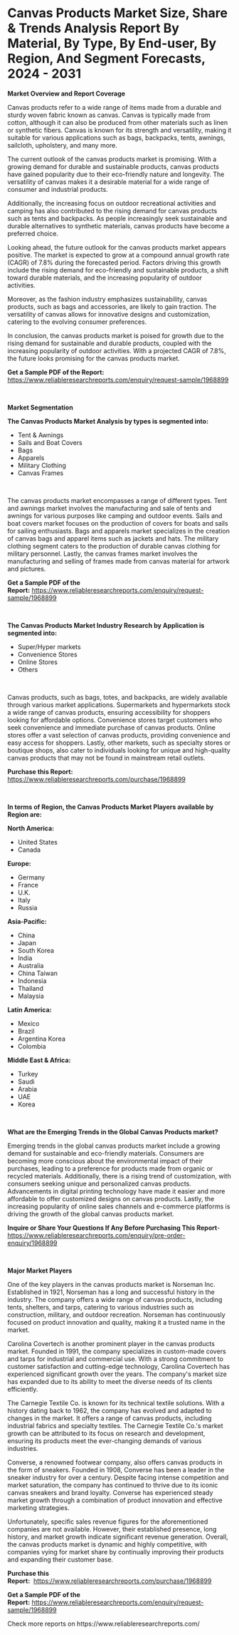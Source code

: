 <p><h1>Canvas Products Market Size, Share & Trends Analysis Report By Material, By Type, By End-user, By Region, And Segment Forecasts, 2024 - 2031</h1></p><p><strong>Market Overview and Report Coverage</strong></p>
<p><p>Canvas products refer to a wide range of items made from a durable and sturdy woven fabric known as canvas. Canvas is typically made from cotton, although it can also be produced from other materials such as linen or synthetic fibers. Canvas is known for its strength and versatility, making it suitable for various applications such as bags, backpacks, tents, awnings, sailcloth, upholstery, and many more.</p><p>The current outlook of the canvas products market is promising. With a growing demand for durable and sustainable products, canvas products have gained popularity due to their eco-friendly nature and longevity. The versatility of canvas makes it a desirable material for a wide range of consumer and industrial products.</p><p>Additionally, the increasing focus on outdoor recreational activities and camping has also contributed to the rising demand for canvas products such as tents and backpacks. As people increasingly seek sustainable and durable alternatives to synthetic materials, canvas products have become a preferred choice.</p><p>Looking ahead, the future outlook for the canvas products market appears positive. The market is expected to grow at a compound annual growth rate (CAGR) of 7.8% during the forecasted period. Factors driving this growth include the rising demand for eco-friendly and sustainable products, a shift toward durable materials, and the increasing popularity of outdoor activities.</p><p>Moreover, as the fashion industry emphasizes sustainability, canvas products, such as bags and accessories, are likely to gain traction. The versatility of canvas allows for innovative designs and customization, catering to the evolving consumer preferences.</p><p>In conclusion, the canvas products market is poised for growth due to the rising demand for sustainable and durable products, coupled with the increasing popularity of outdoor activities. With a projected CAGR of 7.8%, the future looks promising for the canvas products market.</p></p>
<p><strong>Get a Sample PDF of the Report:</strong> <a href="https://www.reliableresearchreports.com/enquiry/request-sample/1968899">https://www.reliableresearchreports.com/enquiry/request-sample/1968899</a></p>
<p>&nbsp;</p>
<p><strong>Market Segmentation</strong></p>
<p><strong>The Canvas Products Market Analysis by types is segmented into:</strong></p>
<p><ul><li>Tent & Awnings</li><li>Sails and Boat Covers</li><li>Bags</li><li>Apparels</li><li>Military Clothing</li><li>Canvas Frames</li></ul></p>
<p>&nbsp;</p>
<p><p>The canvas products market encompasses a range of different types. Tent and awnings market involves the manufacturing and sale of tents and awnings for various purposes like camping and outdoor events. Sails and boat covers market focuses on the production of covers for boats and sails for sailing enthusiasts. Bags and apparels market specializes in the creation of canvas bags and apparel items such as jackets and hats. The military clothing segment caters to the production of durable canvas clothing for military personnel. Lastly, the canvas frames market involves the manufacturing and selling of frames made from canvas material for artwork and pictures.</p></p>
<p><strong>Get a Sample PDF of the Report:</strong>&nbsp;<a href="https://www.reliableresearchreports.com/enquiry/request-sample/1968899">https://www.reliableresearchreports.com/enquiry/request-sample/1968899</a></p>
<p>&nbsp;</p>
<p><strong>The Canvas Products Market Industry Research by Application is segmented into:</strong></p>
<p><ul><li>Super/Hyper markets</li><li>Convenience Stores</li><li>Online Stores</li><li>Others</li></ul></p>
<p>&nbsp;</p>
<p><p>Canvas products, such as bags, totes, and backpacks, are widely available through various market applications. Supermarkets and hypermarkets stock a wide range of canvas products, ensuring accessibility for shoppers looking for affordable options. Convenience stores target customers who seek convenience and immediate purchase of canvas products. Online stores offer a vast selection of canvas products, providing convenience and easy access for shoppers. Lastly, other markets, such as specialty stores or boutique shops, also cater to individuals looking for unique and high-quality canvas products that may not be found in mainstream retail outlets.</p></p>
<p><strong>Purchase this Report:</strong>&nbsp; <a href="https://www.reliableresearchreports.com/purchase/1968899">https://www.reliableresearchreports.com/purchase/1968899</a></p>
<p>&nbsp;</p>
<p><strong>In terms of Region, the Canvas Products Market Players available by Region are:</strong></p>
<p>
    <p> <strong> North America: </strong>
        <ul>
            <li>United States</li>
            <li>Canada</li>
        </ul>
        </p> 
    <p> <strong> Europe: </strong>
        <ul>
            <li>Germany</li>
            <li>France</li>
            <li>U.K.</li>
            <li>Italy</li>
            <li>Russia</li>
        </ul>
        </p> 
    <p> <strong> Asia-Pacific: </strong>
        <ul>
            <li>China</li>
            <li>Japan</li>
            <li>South Korea</li>
            <li>India</li>
            <li>Australia</li>
            <li>China Taiwan</li>
            <li>Indonesia</li>
            <li>Thailand</li>
            <li>Malaysia</li>
        </ul>
        </p> 
    <p> <strong> Latin America: </strong>
        <ul>
            <li>Mexico</li>
            <li>Brazil</li>
            <li>Argentina Korea</li>
            <li>Colombia</li>
        </ul>
        </p> 
    <p> <strong> Middle East & Africa: </strong>
        <ul>
            <li>Turkey</li>
            <li>Saudi</li>
            <li>Arabia</li>
            <li>UAE</li>
            <li>Korea</li>
        </ul>
    </p>
    </p>
<p>&nbsp;</p>
<p><strong>What are the Emerging Trends in the Global Canvas Products market?</strong></p>
<p><p>Emerging trends in the global canvas products market include a growing demand for sustainable and eco-friendly materials. Consumers are becoming more conscious about the environmental impact of their purchases, leading to a preference for products made from organic or recycled materials. Additionally, there is a rising trend of customization, with consumers seeking unique and personalized canvas products. Advancements in digital printing technology have made it easier and more affordable to offer customized designs on canvas products. Lastly, the increasing popularity of online sales channels and e-commerce platforms is driving the growth of the global canvas products market.</p></p>
<p><strong>Inquire or Share Your Questions If Any Before Purchasing This Report</strong>- <a href="https://www.reliableresearchreports.com/enquiry/pre-order-enquiry/1968899">https://www.reliableresearchreports.com/enquiry/pre-order-enquiry/1968899</a></p>
<p>&nbsp;</p>
<p><strong>Major Market Players</strong></p>
<p><p>One of the key players in the canvas products market is Norseman Inc. Established in 1921, Norseman has a long and successful history in the industry. The company offers a wide range of canvas products, including tents, shelters, and tarps, catering to various industries such as construction, military, and outdoor recreation. Norseman has continuously focused on product innovation and quality, making it a trusted name in the market.</p><p>Carolina Covertech is another prominent player in the canvas products market. Founded in 1991, the company specializes in custom-made covers and tarps for industrial and commercial use. With a strong commitment to customer satisfaction and cutting-edge technology, Carolina Covertech has experienced significant growth over the years. The company's market size has expanded due to its ability to meet the diverse needs of its clients efficiently.</p><p>The Carnegie Textile Co. is known for its technical textile solutions. With a history dating back to 1962, the company has evolved and adapted to changes in the market. It offers a range of canvas products, including industrial fabrics and specialty textiles. The Carnegie Textile Co.'s market growth can be attributed to its focus on research and development, ensuring its products meet the ever-changing demands of various industries.</p><p>Converse, a renowned footwear company, also offers canvas products in the form of sneakers. Founded in 1908, Converse has been a leader in the sneaker industry for over a century. Despite facing intense competition and market saturation, the company has continued to thrive due to its iconic canvas sneakers and brand loyalty. Converse has experienced steady market growth through a combination of product innovation and effective marketing strategies.</p><p>Unfortunately, specific sales revenue figures for the aforementioned companies are not available. However, their established presence, long history, and market growth indicate significant revenue generation. Overall, the canvas products market is dynamic and highly competitive, with companies vying for market share by continually improving their products and expanding their customer base.</p></p>
<p><strong>Purchase this Report:</strong>&nbsp;&nbsp;<a href="https://www.reliableresearchreports.com/purchase/1968899">https://www.reliableresearchreports.com/purchase/1968899</a></p>
<p></p>
<p><strong>Get a Sample PDF of the Report:</strong>&nbsp;<a href="https://www.reliableresearchreports.com/enquiry/request-sample/1968899">https://www.reliableresearchreports.com/enquiry/request-sample/1968899</a></p>
<p>Check more reports on https://www.reliableresearchreports.com/</p>